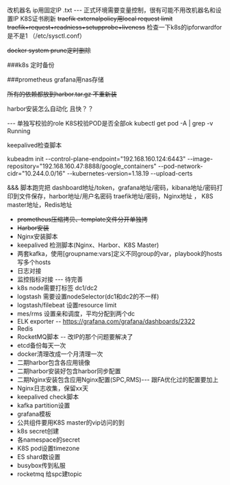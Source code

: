 改机器名  ip用固定IP  .txt --- 正式环境需要变量控制，很有可能不用改机器名和设置IP
K8S证书刷新
~~traefik externalpolicy用local request limit~~
~~traefik+request+readniess+setupprobe+liveness~~
检查一下k8s的ipforwardfor是不是1 （/etc/sysctl.conf） 

~~docker system prune定时删除~~

###k8s 定时备份

###prometheus  grafana用nas存储

~~所有的依赖都放到harbor.tar.gz 不重新装~~

harbor安装怎么自动化 且快？？

--- 单独写校验的role K8S校验POD是否全部ok kubectl get pod -A | grep -v Running

keepalived检查脚本

kubeadm init --control-plane-endpoint="192.168.160.124:6443"  --image-repository="192.168.160.47:8888/google_containers" --pod-network-cidr="10.244.0.0/16" --kubernetes-version=1.18.19 --upload-certs

&&& 脚本跑完把 dashboard地址/token，grafana地址/密码，kibana地址/密码打印到文件保存，harbor地址/用户名密码
traefik地址/密码，Nginx地址 ， K8S master地址，Redis地址

* ~~prometheus压缩拷贝、template文件分开单独拷~~
* ~~Harbor安装~~
* Nginx安装脚本 
* keepalived 检测脚本(Nginx、Harbor、K8S Master)
* 两套kafka，使用[groupname:vars]定义不同group的var，playbook的hosts写多个hosts
* 日志对接
* 监控指标对接 --- 待完善
* k8s node需要打标签 dc1/dc2
* logstash 需要设置nodeSelector(dc1和dc2的不一样)
* logstash/filebeat 设置resource limit
* mes/rms 设置亲和调度，平均分配到两个dc
* ELK exporter  -- https://grafana.com/grafana/dashboards/2322
* Redis 
* RocketMQ脚本 -- 改IP的那个问题要解决了
* etcd备份每天一次
* docker清理改成一个月清理一次
* 二期harbor包含各应用镜像
* 二期harbor安装好包含harbor同步配置
* 二期Nginx安装包含应用Nginx配置(SPC,RMS)--- 跟FA优化过的配置要加上
* Nginx日志收集，保留xx天
* keepalived check脚本
* kafka partition设置
* grafana模板 
* 公共组件要用K8S master的vip访问的到
* k8s secret创建
* 各namespace的secret
* K8S pod设置timezone
* ES shard数设置
* busybox传到私服
* rocketmq 给spc建topic